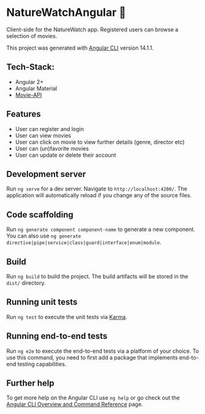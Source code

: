 # NatureWatchAngular :leaves:

Client-side for the NatureWatch app. Registered users can browse a selection of movies.

This project was generated with [Angular CLI](https://github.com/angular/angular-cli) version 14.1.1.

## Tech-Stack:

- Angular 2+
- Angular Material
- [Movie-API](https://github.com/I-Strohmeyer/NatureWatch)

## Features

- User can register and login
- User can view movies
- User can click on movie to view further details (genre, director etc)
- User can (un)favorite movies
- User can update or delete their account

## Development server

Run `ng serve` for a dev server. Navigate to `http://localhost:4200/`. The application will automatically reload if you change any of the source files.

## Code scaffolding

Run `ng generate component component-name` to generate a new component. You can also use `ng generate directive|pipe|service|class|guard|interface|enum|module`.

## Build

Run `ng build` to build the project. The build artifacts will be stored in the `dist/` directory.

## Running unit tests

Run `ng test` to execute the unit tests via [Karma](https://karma-runner.github.io).

## Running end-to-end tests

Run `ng e2e` to execute the end-to-end tests via a platform of your choice. To use this command, you need to first add a package that implements end-to-end testing capabilities.

## Further help

To get more help on the Angular CLI use `ng help` or go check out the [Angular CLI Overview and Command Reference](https://angular.io/cli) page.
